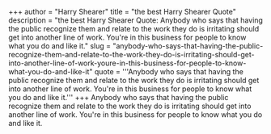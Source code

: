 +++
author = "Harry Shearer"
title = "the best Harry Shearer Quote"
description = "the best Harry Shearer Quote: Anybody who says that having the public recognize them and relate to the work they do is irritating should get into another line of work. You're in this business for people to know what you do and like it."
slug = "anybody-who-says-that-having-the-public-recognize-them-and-relate-to-the-work-they-do-is-irritating-should-get-into-another-line-of-work-youre-in-this-business-for-people-to-know-what-you-do-and-like-it"
quote = '''Anybody who says that having the public recognize them and relate to the work they do is irritating should get into another line of work. You're in this business for people to know what you do and like it.'''
+++
Anybody who says that having the public recognize them and relate to the work they do is irritating should get into another line of work. You're in this business for people to know what you do and like it.
